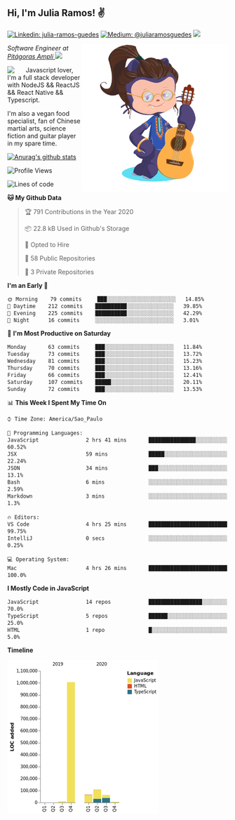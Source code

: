 <h2>Hi, I'm Julia Ramos! &#9996</h2>

[![Linkedin: julia-ramos-guedes](https://img.shields.io/badge/-Linkedin-blue?style=flat&logo=Linkedin&logoColor=white&link=https://www.linkedin.com/in/julia-ramos-guedes/)](https://www.linkedin.com/in/julia-ramos-guedes/)
[![Medium: @juliaramosguedes](https://img.shields.io/badge/-Medium-black?style=flat&logo=Medium&logoColor=white&link=https://medium.com/@juliaramosguedes/)](https://medium.com/@juliaramosguedes/)
![](https://medium.com/@juliaramosguedes/followers)

<!-- 
![Waka Readme](https://github.com/juliaramosguedes/juliaramosguedes/workflows/Waka%20Readme/badge.svg)

![GitHub followers](https://img.shields.io/github/followers/juliaramosguedes?label=Follow&style=for-the-badge&logo=Github&logoColor=white)

![Twitter Follow](https://img.shields.io/twitter/follow/juliaramosdev?label=Follow&style=for-the-badge)
<img src="https://icon-icons.com/icons2/2107/PNG/48/file_type_node_icon_130301.png" width="16px">
<img src="https://icon-icons.com/icons2/2108/PNG/48/react_icon_130845.png" width="16px"> 
 -->

<img align='right' src="https://github.com/juliaramosguedes/juliaramosguedes/blob/master/assets/octocat_julia.png?raw=true" width="335">
<p><em>Software Engineer at <a href="https://www.ampli.com.br/graduacao/vestibular/n">Pitágoras Ampli </a><img src="https://media.giphy.com/media/WUlplcMpOCEmTGBtBW/giphy.gif" width="30"> 
</em></p>


<img align='left' src="https://icon-icons.com/icons2/2108/PNG/48/javascript_icon_130900.png" width="42px"> <p>Javascript lover, I'm a full stack developer with NodeJS && ReactJS && React Native && Typescript.</p>
<p>I'm also a vegan food specialist, fan of Chinese martial arts, science fiction and guitar player in my spare time.</p>

[![Anurag's github stats](https://github-readme-stats.vercel.app/api?username=juliaramosguedes&hide=issues&count_private=true&show_icons=true&theme=dracula)](https://juliaramos.com.br)
<!-- 
<h3>Checkout some stats since 05/08/2020</h3>
 -->
 
<!--START_SECTION:waka-->
![Profile Views](http://img.shields.io/badge/Profile%20Views-0-blue)

![Lines of code](https://img.shields.io/badge/From%20Hello%20World%20I%27ve%20Written-3.4%20million%20lines%20of%20code-blue)

**🐱 My Github Data** 

> 🏆 791 Contributions in the Year 2020
 > 
> 📦 22.8 kB Used in Github's Storage 
 > 
> 💼 Opted to Hire
 > 
> 📜 58 Public Repositories
 > 
> 🔑 3 Private Repositories 

**I'm an Early 🐤** 

```text
🌞 Morning    79 commits     ███░░░░░░░░░░░░░░░░░░░░░░   14.85% 
🌆 Daytime    212 commits    ██████████░░░░░░░░░░░░░░░   39.85% 
🌃 Evening    225 commits    ██████████░░░░░░░░░░░░░░░   42.29% 
🌙 Night      16 commits     ░░░░░░░░░░░░░░░░░░░░░░░░░   3.01%

```
📅 **I'm Most Productive on Saturday** 

```text
Monday       63 commits     ███░░░░░░░░░░░░░░░░░░░░░░   11.84% 
Tuesday      73 commits     ███░░░░░░░░░░░░░░░░░░░░░░   13.72% 
Wednesday    81 commits     ███░░░░░░░░░░░░░░░░░░░░░░   15.23% 
Thursday     70 commits     ███░░░░░░░░░░░░░░░░░░░░░░   13.16% 
Friday       66 commits     ███░░░░░░░░░░░░░░░░░░░░░░   12.41% 
Saturday     107 commits    █████░░░░░░░░░░░░░░░░░░░░   20.11% 
Sunday       72 commits     ███░░░░░░░░░░░░░░░░░░░░░░   13.53%

```


📊 **This Week I Spent My Time On** 

```text
⌚︎ Time Zone: America/Sao_Paulo

💬 Programming Languages: 
JavaScript               2 hrs 41 mins       ███████████████░░░░░░░░░░   60.52% 
JSX                      59 mins             █████░░░░░░░░░░░░░░░░░░░░   22.24% 
JSON                     34 mins             ███░░░░░░░░░░░░░░░░░░░░░░   13.1% 
Bash                     6 mins              ░░░░░░░░░░░░░░░░░░░░░░░░░   2.59% 
Markdown                 3 mins              ░░░░░░░░░░░░░░░░░░░░░░░░░   1.3%

🔥 Editors: 
VS Code                  4 hrs 25 mins       █████████████████████████   99.75% 
IntelliJ                 0 secs              ░░░░░░░░░░░░░░░░░░░░░░░░░   0.25%

💻 Operating System: 
Mac                      4 hrs 26 mins       █████████████████████████   100.0%

```

**I Mostly Code in JavaScript** 

```text
JavaScript               14 repos            █████████████████░░░░░░░░   70.0% 
TypeScript               5 repos             ██████░░░░░░░░░░░░░░░░░░░   25.0% 
HTML                     1 repo              █░░░░░░░░░░░░░░░░░░░░░░░░   5.0%

```


**Timeline**

![Chart not found](https://github.com/juliaramosguedes/juliaramosguedes/blob/master/charts/bar_graph.png) 


<!--END_SECTION:waka-->
